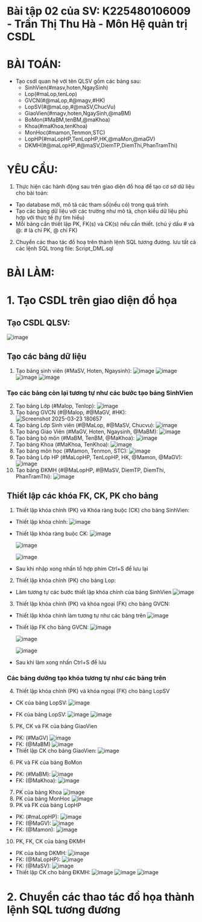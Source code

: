 # Bài tập 02 của SV: K225480106009 - Trần Thị Thu Hà - Môn Hệ quản trị CSDL
# BÀI TOÁN:
- Tạo csdl quan hệ với tên QLSV gồm các bảng sau:
  + SinhVien(#masv,hoten,NgaySinh)
  + Lop(#maLop,tenLop)
  + GVCN(#@maLop,#@magv,#HK)
  + LopSV(#@maLop,#@maSV,ChucVu)
  + GiaoVien(#magv,hoten,NgaySinh,@maBM)
  + BoMon(#MaBM,tenBM,@maKhoa)
  + Khoa(#maKhoa,tenKhoa)
  + MonHoc(#mamon,Tenmon,STC)
  + LopHP(#maLopHP,TenLopHP,HK,@maMon,@maGV)
  + DKMH(#@maLopHP,#@maSV,DiemTP,DiemThi,PhanTramThi)

# YÊU CẦU:
1. Thực hiện các hành động sau trên giao diện đồ hoạ để tạo cơ sở dữ liệu cho bài toán:
  + Tạo database mới, mô tả các tham số(nếu có) trong quá trình.
  + Tạo các bảng dữ liệu với các trường như mô tả, chọn kiểu dữ liệu phù hợp với thực tế (tự tìm hiểu)
  + Mỗi bảng cần thiết lập PK, FK(s) và CK(s) nếu cần thiết. (chú ý dấu # và @: # là chỉ PK, @ chỉ FK)
2. Chuyển các thao tác đồ hoạ trên thành lệnh SQL tương đương. lưu tất cả các lệnh SQL trong file: Script_DML.sql

# BÀI LÀM: 
# 1. Tạo CSDL trên giao diện đồ họa
## Tạo CSDL QLSV:
  ![image](https://github.com/user-attachments/assets/db5cc3b3-a1f5-4c24-a07b-ff9479ac19dd)
## Tạo các bảng dữ liệu
1. Tạo bảng sinh viên (#MaSV, Hoten, Ngaysinh):
  ![image](https://github.com/user-attachments/assets/c119c792-03cd-4c76-9fd4-24319aba099a)
  ![image](https://github.com/user-attachments/assets/8db62085-ccc4-40b3-aefc-98fdc65aca44)
  ![image](https://github.com/user-attachments/assets/d4a415da-ff47-4276-a27d-2016e65a2cf3)
  ![image](https://github.com/user-attachments/assets/d92a9632-0d2e-4c7b-b32b-524d9f394140)
  ### Tạo các bảng còn lại tương tự như các bước tạo bảng SinhVien
2. Tạo bảng Lớp (#Malop, Tenlop):
  ![image](https://github.com/user-attachments/assets/9c4896cc-e8b7-4486-801d-fbe087c6fb4c)
3. Tạo bảng GVCN (#@Malop, #@MaGV, #HK):
  ![Screenshot 2025-03-23 180657](https://github.com/user-attachments/assets/e6e1fe72-744d-4745-9af9-ac3f9ff62bb4)
4. Tạo bảng Lớp Sinh viên (#@MaLop, #@MaSV, Chucvu):
  ![image](https://github.com/user-attachments/assets/b1966847-9ab6-4709-9aea-38bd1594ba0d)
5. Tạo bảng Giáo Viên (#MaGV, Hoten, Ngaysinh, @MaBM):
  ![image](https://github.com/user-attachments/assets/55f10851-fb52-4ad2-bf0b-58a991f548dc)
6. Tạo bảng bộ môn (#MaBM, TenBM, @MaKhoa):
  ![image](https://github.com/user-attachments/assets/6777e215-48bb-4731-bb7f-c6809eec7e5c)
7. Tạo bảng Khoa (#MaKhoa, TenKhoa):
  ![image](https://github.com/user-attachments/assets/62948560-9009-4e31-8c68-1c4ad99fd7db)
8. Tạo bảng môn học (#Mamon, Tenmon, STC):
  ![image](https://github.com/user-attachments/assets/0ad5cc56-98ea-42e5-ab74-de7c442849bd) 
9. Tạo bảng Lớp HP (#MaLopHP, TenLopHP, HK, @Mamon, @MaGV):
  ![image](https://github.com/user-attachments/assets/ca574519-5e1f-46e4-986e-7059d1ea28c9)
10. Tạo bảng ĐKMH (#@MaLopHP, #@MaSV, DiemTP, DiemThi, PhanTramThi):
  ![image](https://github.com/user-attachments/assets/c498ff2b-463c-44ea-99f3-eb9d14741712)
## Thiết lập các khóa FK, CK, PK cho bảng
1. Thiết lập khóa chính (PK) và Khóa ràng buộc (CK) cho bảng SinhVien:
- Thiết lập khóa chính:
  ![image](https://github.com/user-attachments/assets/b13f4d88-b729-4f25-a9c1-7f0ffd6e96ab)
- Thiết lập khóa ràng buộc CK:
    ![image](https://github.com/user-attachments/assets/bb7bfca1-1d00-4b66-aebe-9d589ee2ec5a)

    ![image](https://github.com/user-attachments/assets/f4aa0c8a-ddca-4c02-980a-fee3292a021c)

    ![image](https://github.com/user-attachments/assets/10e2c1e4-2b94-40bc-a067-9128b82e9fc9)
- Sau khi nhập xong nhấn tổ hợp phím Ctrl+S để lưu lại 
2. Thiết lập khóa chính (PK) cho bảng Lop:
- Làm tương tự các bước thiết lập khóa chính của bảng SinhVien
    ![image](https://github.com/user-attachments/assets/8e89aded-edc2-49a1-a847-ed18937d0547)
3. Thiết lập khóa chính (PK) và khóa ngoại (FK) cho bảng GVCN:
- Thiết lập khóa chính làm tương tự như các bảng trên
    ![image](https://github.com/user-attachments/assets/472bbbb5-3946-4d22-bbbb-9d9832804d2c)
- Thiết lập FK cho bảng GVCN:
  ![image](https://github.com/user-attachments/assets/d00e34b8-3b66-42b8-94ed-67289f573b8d)

  ![image](https://github.com/user-attachments/assets/4a7d9294-192a-43bf-be78-79eff7912143)

  ![image](https://github.com/user-attachments/assets/8b1da22b-9c5a-4678-949b-db529d19260d)
- Sau khi làm xong nhấn Ctrl+S để lưu
### Các bảng dướng tạo khóa tương tự như các bảng trên 
4. Thiết lập khóa chính (PK) và khóa ngoại (FK) cho bảng LopSV
- CK của bảng LopSV:
  ![image](https://github.com/user-attachments/assets/c741bd38-a38e-4463-a367-8758cfc79d37)

- FK của bảng LopSV:
  ![image](https://github.com/user-attachments/assets/332fe52b-b0a2-4de4-ac44-bf9306677aed)
  ![image](https://github.com/user-attachments/assets/f293882a-626f-45f9-add2-d8612794064b)
5. PK, CK và FK của bảng GiaoVien
- PK: (#MaGV)
  ![image](https://github.com/user-attachments/assets/20f54ca5-0093-46f8-b11e-b4da70f4a978)
- FK: (@MaBM)
  ![image](https://github.com/user-attachments/assets/f86e5166-024d-4f02-a6f5-d59296dccbfc)
- Thiết lập CK cho bảng GiaoVien:
  ![image](https://github.com/user-attachments/assets/2341acd6-2a7d-4306-831e-a48d59726f26)
6. PK và FK của bảng BoMon
- PK: (#MaBM):
  ![image](https://github.com/user-attachments/assets/b6d21192-5be5-4a1d-8c7e-427d29b46762)
- FK: (@MaKhoa):
  ![image](https://github.com/user-attachments/assets/f634ec25-44b0-4493-9b6f-04a8764e2d17)
7. PK của bảng Khoa
  ![image](https://github.com/user-attachments/assets/c8852ba1-cd7d-4ea3-9519-d492f4fcaa8d)
8. PK của bảng MonHoc
  ![image](https://github.com/user-attachments/assets/6c34ce8d-2048-4657-9378-367c78f1b164)
9. PK và FK của bảng LopHP
- PK: (#maLopHP):
  ![image](https://github.com/user-attachments/assets/1aac3d09-4791-4043-8d99-63eeebbaf7b7)
- FK: (@MaGV):
  ![image](https://github.com/user-attachments/assets/c79313d4-12f5-4d4e-93bf-ac68fcc59623)
- FK: (@Mamon):
  ![image](https://github.com/user-attachments/assets/2f6d8833-1c2a-4fbd-9873-4edde462761b)
10. PK, FK, CK của bảng ĐKMH
- PK của bảng DKMH:
  ![image](https://github.com/user-attachments/assets/191b4e87-5282-4032-b6e3-9717f93abd96)
- FK: (@MaLopHP):
  ![image](https://github.com/user-attachments/assets/aa0634ec-e9f5-4d62-b6c1-9f344330db53)
- FK: (@MaSV):
  ![image](https://github.com/user-attachments/assets/23749353-2953-4283-bfaf-b44956025502)
- Thiết lập CK cho bảng ĐKMH:
  ![image](https://github.com/user-attachments/assets/7bcf4ae5-65e9-46cd-98f1-dbe30de8c0e3)
  ![image](https://github.com/user-attachments/assets/ea9b8a03-adf7-43dd-bc1f-239f2a777ffc)
  ![image](https://github.com/user-attachments/assets/607d6dbc-0fb6-4bf3-971d-28e84af8dd3b)
# 2. Chuyển các thao tác đồ họa thành lệnh SQL tương đương












  









